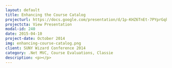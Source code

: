 ```yaml
---
layout: default
title: Enhancing the Course Catalog
projecturl: https://docs.google.com/presentation/d/1p-KHZ6TnEt-7PYprGqkpz7vW6m5M4fOWcqG2R_hWopo/edit?usp=sharing
projectcta: View Presentation
modal-id: 240
date: 2015-04-10
project-date: October 2014
img: enhancing-course-catalog.png
client: SUNY Wizard Conference 2014
category: .Net MVC, Course Evaluations, Classie
description: <p></p>
---
```

